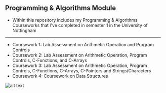 **Programming & Algorithms Module**
---
- Within this repository includes my Programming & Algorithms Courseworks that I've completed in semester 1 in the University of Nottingham

---
- Coursework 1: Lab Assessment on Arithmetic Operation and Program Controls
- Coursework 2: Lab Assessment on Arithmetic Operation, Program Controls, C-Functions, and C-Arrays
- Coursework 3: Lab Assessment on Arithmetic Operation, Program Controls, C-Functions, C-Arrays, C-Pointers and Strings/Characters
- Coursework 4: Coursework on Data Structures

![alt text](https://encrypted-tbn0.gstatic.com/images?q=tbn:ANd9GcQw12wmIZY2cxkTmdjYTai9N7zCfq3obITcNA&usqp=CAU)
